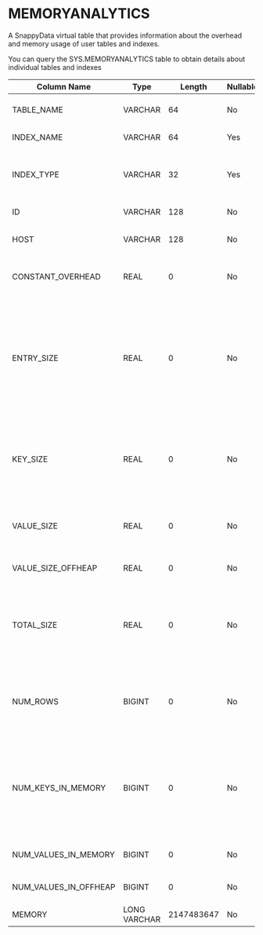 # MEMORYANALYTICS

A SnappyData virtual table that provides information about the overhead and memory usage of user tables and indexes.

You can query the SYS.MEMORYANALYTICS table to obtain details about individual tables and indexes
<!-- See [Managing Tables in Memory](../../../concepts/tables/managing_table_in_memory/).-->

|Column Name|Type|Length|Nullable|Contents|
------------ | ------------- | ------------|------------- |------------- |
|TABLE_NAME|VARCHAR|64|No|The full name of the table using the format <em>schema_name</em>.<em>table_name</em>.|
|INDEX_NAME|VARCHAR|64|Yes|Name of the index associated with the table.|
|INDEX_TYPE|VARCHAR|32|Yes|Description of the type of index associated with the table-- local or a global hash index, and whether the index is sorted.|
|ID|VARCHAR|128|No|Member ID of the member hosting the table.|
|HOST|VARCHAR|128|No|The SnappyData member to which the memory values apply.|
|CONSTANT_OVERHEAD|REAL|0|No|One-time memory overhead cost due to artifacts produced when a blank table is created.|
|ENTRY_SIZE|REAL|0|No|Entry overhead, in kilobytes. Only reflects the amount of memory required to hold the table row in memory but not including the memory to hold its key and value. (Excludes KEY_SIZE, CONSTANT_OVERHEAD, VALUE_SIZE and VALUE_SIZE_OFFHEAP below.)|
|KEY_SIZE|REAL|0|No|Key overhead, in kilobytes. Note that this column will only display a non-zero value when the table is set to overflow to disk and the complete row (in other words, the row value) is no longer held in memory.|
|VALUE_SIZE|REAL|0|No|The size, in kilobytes, of the table row data stored in the JVM heap. (This includes the Entry Size overhead.)|
|VALUE_SIZE_OFFHEAP|REAL|0|No|The size, in kilobytes, of the table row data stored in off-heap memory.|
|TOTAL_SIZE|REAL|0|No|Total size is the sum, in kilobytes, of the following columns:<br> * CONSTANT_OVERHEAD<br> * ENTRY_SIZE<br> * KEY_SIZE<br> * VALUE_SIZE<br> * VALUE_SIZE_OFFHEAP|
|NUM_ROWS|BIGINT|0|No|The total number of rows stored on the local SnappyData member. For a partitioned table, this includes all buckets for the table, as well as primary and secondary replicas.|
|NUM_KEYS_IN_MEMORY|BIGINT|0|No|The total number of keys stored in the heap for the table. Note that this column will only display a non-zero value when the table is set to overflow to disk and the complete row (in other words, the row's value) is no longer held in memory.|
|NUM_VALUES_IN_MEMORY|BIGINT|0|No|The total number of row values stored in the heap for the table.|
|NUM_VALUES_IN_OFFHEAP|BIGINT|0|No|The total number of row values stored in off-heap memory.|
|MEMORY|LONG VARCHAR|2147483647|No|Placeholder for future use.|


